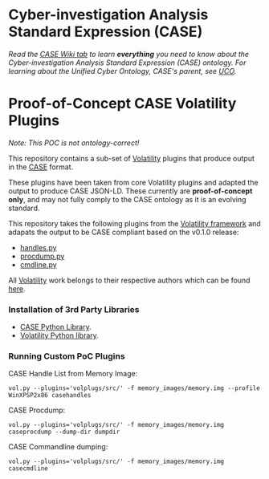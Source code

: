 # Cyber-investigation Analysis Standard Expression (CASE)

_Read the [CASE Wiki tab](https://github.com/casework/CASE/wiki) to learn **everything** you need to know about the Cyber-investigation Analysis Standard Expression (CASE) ontology._
_For learning about the Unified Cyber Ontology, CASE's parent, see [UCO](https://github.com/ucoProject/UCO)._

# Proof-of-Concept CASE Volatility Plugins

*Note: This POC is not ontology-correct!*

This repository contains a sub-set of [Volatility](https://github.com/volatilityfoundation/volatility/)
plugins that produce output in the [CASE](https://github.com/casework/CASE) format.

These plugins have been taken from core Volatility plugins and adapted
the output to produce CASE JSON-LD. These currently are **proof-of-concept
only**, and may not fully comply to the CASE ontology as it is an evolving standard.

This repository takes the following plugins from the [Volatility framework](https://github.com/volatilityfoundation/volatility/)
and adapats the output to be CASE compliant based on the v0.1.0 release:

* [handles.py](https://github.com/volatilityfoundation/volatility/blob/master/volatility/plugins/handles.py)
* [procdump.py](https://github.com/volatilityfoundation/volatility/blob/master/volatility/plugins/procdump.py)
* [cmdline.py](https://github.com/volatilityfoundation/volatility/blob/master/volatility/plugins/cmdline.py)


All [Volatility](https://github.com/volatilityfoundation/volatility/) work belongs to their respective authors which can be found [here](https://github.com/volatilityfoundation/volatility/blob/master/AUTHORS.txt).


### Installation  of 3rd Party Libraries
* [CASE Python Library](https://github.com/casework/CASE-Python-API).
* [Volatility Python library](https://github.com/volatilityfoundation/volatility/wiki/Installation).


### Running Custom PoC Plugins


CASE Handle List from Memory Image:
```
vol.py --plugins='volplugs/src/' -f memory_images/memory.img --profile WinXPSP2x86 casehandles
```

CASE Procdump:
```
vol.py --plugins='volplugs/src/' -f memory_images/memory.img caseprocdump --dump-dir dumpdir
```

CASE Commandline dumping:
```
vol.py --plugins='volplugs/src/' -f memory_images/memory.img casecmdline
```
